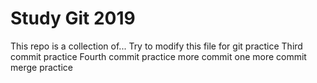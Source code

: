 # Study Git 2019

This repo is a collection of...
Try to modify this file for git practice
Third commit practice
Fourth commit practice
more commit
one more commit
merge practice
